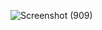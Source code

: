 ![Screenshot (909)](https://github.com/LipakshiBhatia/weather-application/assets/103330390/26061214-88ea-41e9-95f4-78a865054141)
